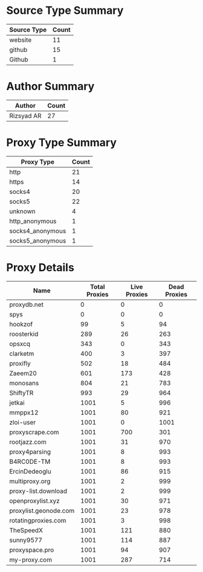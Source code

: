 # Source Type Summary

| Source Type | Count |
|-------------|-------|
| website | 11 |
| github | 15 |
| Github | 1 |


# Author Summary

| Author | Count |
|--------|-------|
| Rizsyad AR | 27 |


# Proxy Type Summary

| Proxy Type | Count |
|------------|-------|
| http | 21 |
| https | 14 |
| socks4 | 20 |
| socks5 | 22 |
| unknown | 4 |
| http_anonymous | 1 |
| socks4_anonymous | 1 |
| socks5_anonymous | 1 |


# Proxy Details

| Name | Total Proxies | Live Proxies | Dead Proxies |
|------|---------------|--------------|---------------|
| proxydb.net | 0 | 0 | 0 |
| spys | 0 | 0 | 0 |
| hookzof | 99 | 5 | 94 |
| roosterkid | 289 | 26 | 263 |
| opsxcq | 343 | 0 | 343 |
| clarketm | 400 | 3 | 397 |
| proxifly | 502 | 18 | 484 |
| Zaeem20 | 601 | 173 | 428 |
| monosans | 804 | 21 | 783 |
| ShiftyTR | 993 | 29 | 964 |
| jetkai | 1001 | 5 | 996 |
| mmppx12 | 1001 | 80 | 921 |
| zloi-user | 1001 | 0 | 1001 |
| proxyscrape.com | 1001 | 700 | 301 |
| rootjazz.com | 1001 | 31 | 970 |
| proxy4parsing | 1001 | 8 | 993 |
| B4RC0DE-TM | 1001 | 8 | 993 |
| ErcinDedeoglu | 1001 | 86 | 915 |
| multiproxy.org | 1001 | 2 | 999 |
| proxy-list.download | 1001 | 2 | 999 |
| openproxylist.xyz | 1001 | 30 | 971 |
| proxylist.geonode.com | 1001 | 23 | 978 |
| rotatingproxies.com | 1001 | 3 | 998 |
| TheSpeedX | 1001 | 121 | 880 |
| sunny9577 | 1001 | 114 | 887 |
| proxyspace.pro | 1001 | 94 | 907 |
| my-proxy.com | 1001 | 287 | 714 |
